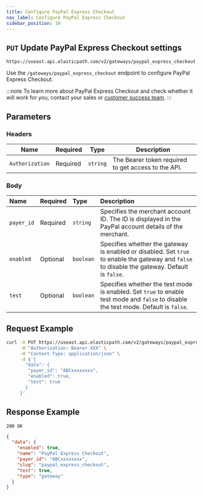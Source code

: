 ```yaml
---
title: Configure PayPal Express Checkout
nav_label: Configure PayPal Express Checkout
sidebar_position: 10
---
```


## `PUT` Update PayPal Express Checkout settings

```http
https://useast.api.elasticpath.com/v2/gateways/paypal_express_checkout
```

Use the `/gateways/paypal_express_checkout` endpoint to configure PayPal Express Checkout.

:::note
To learn more about PayPal Express Checkout and check whether it will work for you, contact your sales or [customer success team](mailto:customersuccess@elasticpath.com).
:::

## Parameters

### Headers

| Name            | Required | Type     | Description                                         |
| --------------- | -------- | -------- | --------------------------------------------------- |
| `Authorization` | Required | `string` | The Bearer token required to get access to the API. |

### Body

| Name       | Required | Type       | Description                                                                                                                                    |
| :---------- |:---------|:-----------|:-----------------------------------------------------------------------------------------------------------------------------------------------|
| `payer_id` | Required | `string`   | Specifies the merchant account ID. The ID is displayed in the PayPal account details of the merchant.                                          |
| `enabled`  | Optional | `boolean`  | Specifies whether the gateway is enabled or disabled. Set `true` to enable the gateway and `false` to disable the gateway. Default is `false`. |
| `test`     | Optional | `boolean`  | Specifies whether the test mode is enabled. Set `true` to enable test mode and `false` to disable the test mode. Default is `false`.           |

## Request Example

```bash
curl -X PUT https://useast.api.elasticpath.com/v2/gateways/paypal_express_checkout \
     -H "Authorization: Bearer XXX" \
     -H "Content-Type: application/json" \
     -d $'{
       "data": {
        "payer_id": "ABCxxxxxxxx",
        "enabled": true,
        "test": true
       }
     }'
```

## Response Example

`200 OK`

```json
{
  "data": {
    "enabled": true,
    "name": "PayPal Express Checkout",
    "payer_id": "ABCxxxxxxxx",
    "slug": "paypal_express_checkout",
    "test": true,
    "type": "gateway"
  }
}
```
